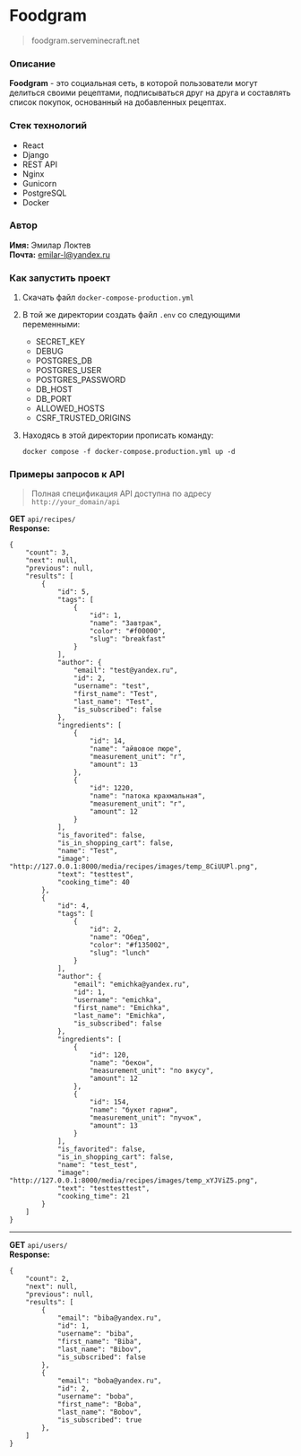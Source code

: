 # Foodgram  
> foodgram.serveminecraft.net
### Описание
 **Foodgram** - это социальная сеть, в которой пользователи могут делиться своими рецептами, подписываться друг на друга и составлять список покупок, основанный на добавленных рецептах.  
### Стек технологий
- React
- Django
- REST API
- Nginx
- Gunicorn
- PostgreSQL
- Docker
### Автор
**Имя:** Эмилар Локтев  
**Почта:** emilar-l@yandex.ru
### Как запустить проект
1. Скачать файл `docker-compose-production.yml`
2. В той же директории создать файл `.env` со следующими переменными:
	- SECRET_KEY
	- DEBUG
	- POSTGRES_DB
	- POSTGRES_USER
	- POSTGRES_PASSWORD
	- DB_HOST
	- DB_PORT
	- ALLOWED_HOSTS
    - CSRF_TRUSTED_ORIGINS
3. Находясь в этой директории прописать команду:

   `docker compose -f docker-compose.production.yml up -d`

### Примеры запросов к API

>Полная спецификация API доступна по адресу `http://your_domain/api`

**GET** `api/recipes/`  
**Response:**
```
{
    "count": 3,
    "next": null,
    "previous": null,
    "results": [
        {
            "id": 5,
            "tags": [
                {
                    "id": 1,
                    "name": "Завтрак",
                    "color": "#f00000",
                    "slug": "breakfast"
                }
            ],
            "author": {
                "email": "test@yandex.ru",
                "id": 2,
                "username": "test",
                "first_name": "Test",
                "last_name": "Test",
                "is_subscribed": false
            },
            "ingredients": [
                {
                    "id": 14,
                    "name": "айвовое пюре",
                    "measurement_unit": "г",
                    "amount": 13
                },
                {
                    "id": 1220,
                    "name": "патока крахмальная",
                    "measurement_unit": "г",
                    "amount": 12
                }
            ],
            "is_favorited": false,
            "is_in_shopping_cart": false,
            "name": "Test",
            "image": "http://127.0.0.1:8000/media/recipes/images/temp_8CiUUPl.png",
            "text": "testtest",
            "cooking_time": 40
        },
        {
            "id": 4,
            "tags": [
                {
                    "id": 2,
                    "name": "Обед",
                    "color": "#f135002",
                    "slug": "lunch"
                }
            ],
            "author": {
                "email": "emichka@yandex.ru",
                "id": 1,
                "username": "emichka",
                "first_name": "Emichka",
                "last_name": "Emichka",
                "is_subscribed": false
            },
            "ingredients": [
                {
                    "id": 120,
                    "name": "бекон",
                    "measurement_unit": "по вкусу",
                    "amount": 12
                },
                {
                    "id": 154,
                    "name": "букет гарни",
                    "measurement_unit": "пучок",
                    "amount": 13
                }
            ],
            "is_favorited": false,
            "is_in_shopping_cart": false,
            "name": "test_test",
            "image": "http://127.0.0.1:8000/media/recipes/images/temp_xYJViZ5.png",
            "text": "testtesttest",
            "cooking_time": 21
        }
    ]
}
```
---
**GET** `api/users/`  
**Response:**
```
{
    "count": 2,
    "next": null,
    "previous": null,
    "results": [
        {
            "email": "biba@yandex.ru",
            "id": 1,
            "username": "biba",
            "first_name": "Biba",
            "last_name": "Bibov",
            "is_subscribed": false
        },
        {
            "email": "boba@yandex.ru",
            "id": 2,
            "username": "boba",
            "first_name": "Boba",
            "last_name": "Bobov",
            "is_subscribed": true
        },
    ]
}
```
